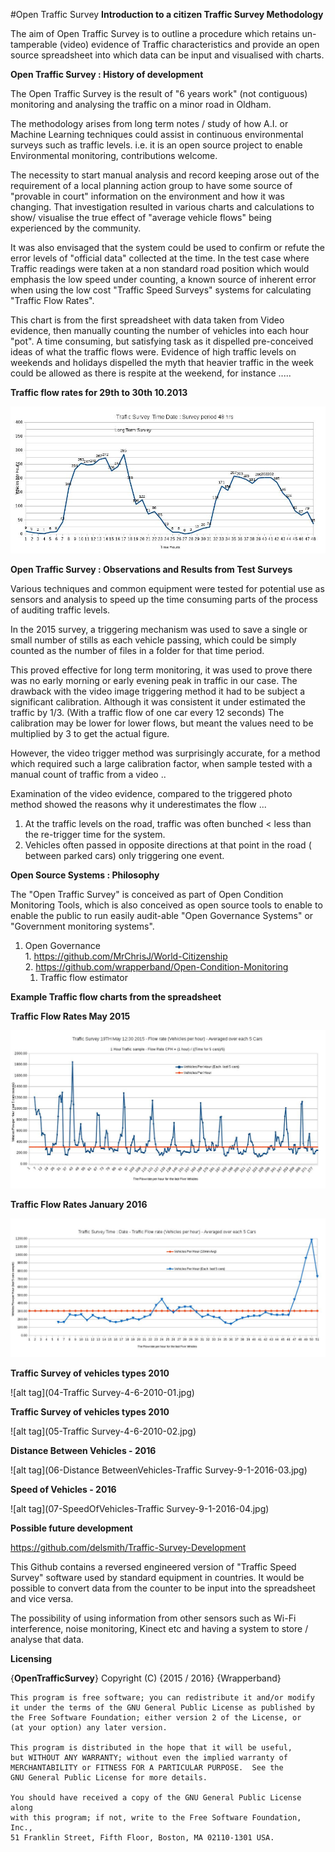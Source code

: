 #Open Traffic Survey
**Introduction to a citizen Traffic Survey Methodology**

The aim of Open Traffic Survey is to outline a procedure which retains un-tamperable (video) evidence of Traffic characteristics and provide an open source spreadsheet into which data can be input and visualised with charts.  

**Open Traffic Survey : History of development**

The Open Traffic Survey is the result of "6 years work" (not contiguous) monitoring and analysing the traffic on a minor road in Oldham.  

The methodology arises from long term notes / study of how A.I. or Machine Learning techniques could assist in continuous environmental surveys such as traffic levels. i.e. it is an open source project to enable Environmental monitoring, contributions welcome.

The necessity to start manual analysis and record keeping arose out of the requirement of a local planning action group to have some source of "provable in court" information on the environment and how it was changing. That investigation resulted in various charts and calculations to show/ visualise the true effect of "average vehicle flows" being experienced by the community. 

It was also envisaged that the system could be used to confirm or refute the error levels of "official data" collected at the time. In the test case where Traffic readings were taken at a non standard road position which would emphasis the low speed under counting, a known source of inherent error when using the low cost "Traffic Speed Surveys" systems for calculating "Traffic Flow Rates".

This chart is from the first spreadsheet with data taken from Video evidence, then manually counting the number of vehicles into  each hour "pot". A time consuming, but satisfying task as it dispelled pre-conceived ideas of what the traffic flows were. Evidence of high traffic levels on weekends and holidays dispelled the myth that heavier traffic in the week could be allowed as there is respite at the weekend, for instance ..... 

**Traffic flow rates for 29th to 30th 10.2013**

![alt tag](01-flowrates.29.10.2013-1.jpg)  

**Open Traffic Survey : Observations and Results from Test Surveys**

Various techniques and common equipment were tested for potential use as sensors and analysis to speed up the time consuming parts of the process of auditing traffic levels. 

In the 2015 survey, a triggering mechanism was used to save a single or small number of stills as each vehicle passing, which could be simply counted as the number of files in a folder for that time period. 

This proved effective for long term monitoring, it was used to prove there was no early morning or  early evening peak in traffic in our case. The drawback with the video image triggering method it had to be subject a significant calibration. Although it was consistent it under estimated the traffic by 1/3. (With a traffic flow of one car every 12 seconds) The calibration may be lower for lower flows, but meant the values need to be multiplied by 3 to get the actual figure. 

However, the video trigger method was surprisingly accurate,  for a method which required such a large calibration factor, when sample tested with a manual count of traffic from a video ..

Examination of the video evidence, compared to the triggered photo method showed the reasons why it underestimates the flow ... 

1. At the traffic levels on the road, traffic was often bunched <  less than the re-trigger time for the system.
2. Vehicles often passed in opposite directions at that point in the road ( between parked cars) only triggering one event.

**Open Source Systems : Philosophy**

The "Open Traffic Survey" is conceived as part of Open Condition Monitoring Tools, which is also conceived as open source tools to enable to enable the public to run easily audit-able "Open Governance Systems" or "Government monitoring systems".

  1. Open Governance  
    1. https://github.com/MrChrisJ/World-Citizenship  
    2. https://github.com/wrapperband/Open-Condition-Monitoring  
      1.  Traffic flow estimator   


**Example Traffic flow charts from the spreadsheet**

**Traffic Flow Rates May 2015**  

![alt tag](02-flowrates.19.5.2015-12.0.jpg)  

**Traffic Flow Rates January 2016**  

![alt tag](03-flowrates.9.1.2016-15.00.jpg)  

**Traffic Survey of vehicles types 2010**

![alt tag](04-Traffic Survey-4-6-2010-01.jpg)

**Traffic Survey of vehicles types 2010**

![alt tag](05-Traffic Survey-4-6-2010-02.jpg)

**Distance Between Vehicles - 2016**

![alt tag](06-Distance BetweenVehicles-Traffic Survey-9-1-2016-03.jpg)

**Speed of Vehicles - 2016**

![alt tag](07-SpeedOfVehicles-Traffic Survey-9-1-2016-04.jpg)

  
**Possible future development**

https://github.com/delsmith/Traffic-Survey-Development

This Github contains a reversed engineered version of "Traffic Speed Survey" software used by standard equipment in countries. It would be possible to convert data from the counter to be input into the spreadsheet and vice versa.

The possibility of using information from other sensors such as Wi-Fi interference, noise monitoring, Kinect etc and having a system to store / analyse that data.
  

  
**Licensing**  
  
{**OpenTrafficSurvey**}
    Copyright (C) {2015 / 2016}  {Wrapperband}

    This program is free software; you can redistribute it and/or modify
    it under the terms of the GNU General Public License as published by
    the Free Software Foundation; either version 2 of the License, or
    (at your option) any later version.

    This program is distributed in the hope that it will be useful,
    but WITHOUT ANY WARRANTY; without even the implied warranty of
    MERCHANTABILITY or FITNESS FOR A PARTICULAR PURPOSE.  See the
    GNU General Public License for more details.

    You should have received a copy of the GNU General Public License along
    with this program; if not, write to the Free Software Foundation, Inc.,
    51 Franklin Street, Fifth Floor, Boston, MA 02110-1301 USA.


